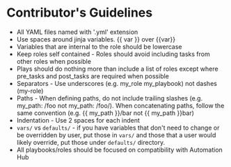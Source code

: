 
# Contributor's Guidelines

- All YAML files named with '.yml' extension
- Use spaces around jinja variables. {{ var }} over {{var}}
- Variables that are internal to the role should be lowercase
- Keep roles self contained - Roles should avoid including tasks from other roles when possible
- Plays should do nothing more than include a list of roles except where pre_tasks and post_tasks are required when possible
- Separators - Use underscores (e.g. my_role my_playbook) not dashes (my-role)
- Paths - When defining paths, do not include trailing slashes (e.g. my_path: /foo not my_path: /foo/). When concatenating paths, follow the same convention (e.g. {{ my_path }}/bar not {{ my_path }}bar)
- Indentation - Use 2 spaces for each indent
- `vars/` vs `defaults/` - if you have variables that don't need to change or be overridden by user, put those in `vars/` and those that a user would likely override, put those under `defaults/` directory.
- All playbooks/roles should be focused on compatibility with Automation Hub
